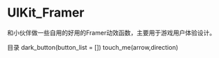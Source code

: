 # UIKit_Framer
和小伙伴做一些自用的好用的Framer动效函数，主要用于游戏用户体验设计。

目录
dark_button(button_list = [])
touch_me(arrow,direction)